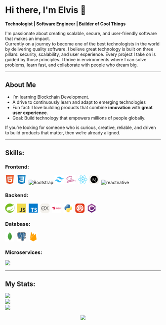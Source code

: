 # Hi there, I'm Elvis 👋  

 **Technologist | Software Engineer | Builder of Cool Things**  

I'm passionate about creating scalable, secure, and user-friendly software that makes an impact.  
Currently on a journey to become one of the best technologists in the world by delivering quality software. I believe great technology is built on three pillars: security, scalability, and user experience. Every project I take on is guided by those principles.
I thrive in environments where I can solve problems, learn fast, and collaborate with people who dream big.

---

##  About Me  
-  I’m learning Blockchain Development.
-  A drive to continuously learn and adapt to emerging technologies  
-  Fun fact: I love building products that combine **innovation** with **great user experience**.  
-  Goal: Build technology that empowers millions of people globally.
  
  If you’re looking for someone who is curious, creative, reliable, and driven to build products that matter, then we’re already aligned. 

---

## Skills:
### Frontend:
<img src="https://github.com/devicons/devicon/blob/master/icons/html5/html5-original.svg" title="html" alt="html" width="30" height="30"/>&nbsp;
<img src="https://github.com/devicons/devicon/blob/master/icons/css3/css3-original.svg" title="css" alt="css" width="30" height="30"/>&nbsp;
<img src="https://raw.githubusercontent.com/danielcranney/readme-generator/main/public/icons/skills/bootstrap-colored.svg" width="36" height="36" alt="Bootstrap" />
<img src="https://github.com/devicons/devicon/blob/master/icons/tailwindcss/tailwindcss-original.svg" title="tailwindcss" alt="tailwindcss" width="30" height="30"/>&nbsp;
<img src="https://github.com/devicons/devicon/blob/master/icons/sass/sass-original.svg" title="sass" alt="sass" width="30" height="30"/>&nbsp;
<img src="https://github.com/devicons/devicon/blob/master/icons/react/react-original.svg" title="react" alt="react" width="30" height="30"/>&nbsp;
<img src="https://github.com/tandpfun/skill-icons/blob/main/icons/NextJS-Light.svg" title="Nextjs" alt="Nextjs" width="30" height="30"/>&nbsp;
<img src="https://reactnative.dev/img/header_logo.svg" title="reactnative" alt="reactnative" width="40" height="40"/>&nbsp;

 ### Backend:
<img src="https://github.com/devicons/devicon/blob/master/icons/spring/spring-original.svg" title="spring" alt="spring" width="30" height="30"/>&nbsp;
<img src="https://github.com/devicons/devicon/blob/master/icons/javascript/javascript-original.svg" title="javascript" alt="javascript" width="30" height="30"/>&nbsp;
<img src="https://github.com/devicons/devicon/blob/master/icons/typescript/typescript-original.svg" title="typescript" alt="typescript" width="30" height="30"/>&nbsp;
<img src="https://github.com/tandpfun/skill-icons/blob/main/icons/ExpressJS-Light.svg" title="express" alt="express" width="30" height="30"/>&nbsp;
<img src="https://github.com/devicons/devicon/blob/master/icons/nestjs/nestjs-original-wordmark.svg" title="nestjs" alt="nestjs" width="30" height="30"/>&nbsp;
<img src="https://github.com/devicons/devicon/blob/master/icons/python/python-original.svg" title="python" alt="python" width="30" height="30"/>&nbsp;
<img src="https://github.com/tandpfun/skill-icons/blob/main/icons/Rust.svg" title="rust" alt="rust" width="30" height="30"/>&nbsp;
<img src="https://github.com/devicons/devicon/blob/master/icons/csharp/csharp-original.svg" title="rust" alt="rust" width="30" height="30"/>&nbsp;



### Database:
<img src="https://github.com/devicons/devicon/blob/master/icons/mongodb/mongodb-original.svg" title="mongodb" alt="mongodb" width="30" height="30"/>&nbsp;
<img src="https://github.com/devicons/devicon/blob/master/icons/postgresql/postgresql-original.svg" title="postgresql" alt="postgresql" width="30" height="30"/>&nbsp;
<img src="https://github.com/devicons/devicon/blob/master/icons/firebase/firebase-plain.svg" title="firebase" alt="firebase" width="30" height="30"/>&nbsp;

### Microservices:
<img src="https://skillicons.dev/icons?i=docker,kubernetes,kafka,aws" />



---

##  My Stats:
![](https://github-readme-stats.vercel.app/api?username=Manzi-Elvis&theme=gotham&hide_border=true&include_all_commits=true&count_private=true)<br/>
![](https://nirzak-streak-stats.vercel.app/?user=Manzi-Elvis&theme=gotham&hide_border=true)<br/>
![](https://github-readme-stats.vercel.app/api/top-langs/?username=Manzi-Elvis&theme=gotham&hide_border=true&include_all_commits=true&count_private=true&layout=compact)


<div align="center">
  <img src="https://media1.giphy.com/media/v1.Y2lkPTc5MGI3NjExenU5bmIxYWpoY2RjMHFzcndyYXJzaDlsdDBvaXN4ZmFjNTZ6YzR6ZSZlcD12MV9pbnRlcm5hbF9naWZfYnlfaWQmY3Q9dHM/LMin03FogoLaTJ7lcg/giphy.gif" width="30%"/>
</div>

